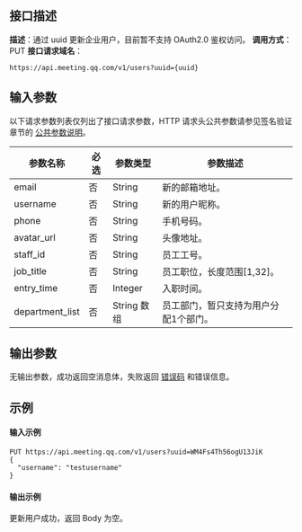  

## 接口描述
**描述**：通过 uuid 更新企业用户，目前暂不支持 OAuth2.0 鉴权访问。
**调用方式**：PUT
**接口请求域名**：
```Plaintext
https://api.meeting.qq.com/v1/users?uuid={uuid}
```



## 输入参数

以下请求参数列表仅列出了接口请求参数，HTTP 请求头公共参数请参见签名验证章节的 [公共参数说明](https://cloud.tencent.com/document/product/1095/42413#.E5.85.AC.E5.85.B1.E5.8F.82.E6.95.B0)。

| 参数名称   | 必选 | 参数类型 | 参数描述                                                     |
| ---------- | ---- | -------- | ------------------------------------------------------------ |
| email      | 否   | String   | 新的邮箱地址。                                                 |
| username   | 否   | String   | 新的用户昵称。                                                 |
| phone      | 否   | String   | 手机号码。                                                     |
| avatar_url | 否   | String   | 头像地址。                                                     |
| staff_id        | 否   | String     | 员工工号。                                                     |
| job_title       | 否   | String     | 员工职位，长度范围[1,32]。                                     |
| entry_time      | 否   | Integer    | 入职时间。                                                     |
| department_list | 否   | String 数组 | 员工部门，暂只支持为用户分配1个部门。  |    


## 输出参数

无输出参数，成功返回空消息体，失败返回 [错误码](https://cloud.tencent.com/document/product/1095/43704) 和错误信息。



## 示例

#### 输入示例
```plaintext
PUT https://api.meeting.qq.com/v1/users?uuid=WM4Fs4Th56ogU13JiK
{
  "username": "testusername"
}

```




#### 输出示例
更新用户成功，返回 Body 为空。
